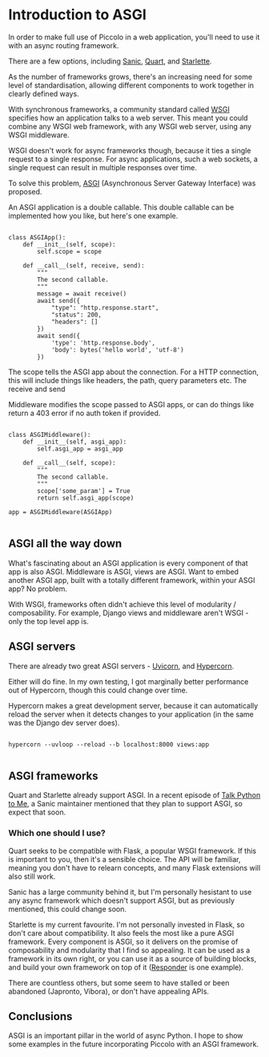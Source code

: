 # Introduction to ASGI

In order to make full use of Piccolo in a web application, you'll need to use it with an async routing framework.

There are a few options, including [Sanic](https://github.com/huge-success/sanic), [Quart](https://gitlab.com/pgjones/quart), and [Starlette](https://github.com/encode/starlette).

As the number of frameworks grows, there's an increasing need for some level of standardisation, allowing different components to work together in clearly defined ways.

With synchronous frameworks, a community standard called [WSGI](https://www.python.org/dev/peps/pep-3333/) specifies how an application talks to a web server. This meant you could combine any WSGI web framework, with any WSGI web server, using any WSGI middleware.

WSGI doesn't work for async frameworks though, because it ties a single request to a single response. For async applications, such a web sockets, a single request can result in multiple responses over time.

To solve this problem, [ASGI](https://asgi.readthedocs.io/en/latest/) (Asynchronous Server Gateway Interface) was proposed.

An ASGI application is a double callable. This double callable can be implemented how you like, but here's one example.

<pre><code class="language-python">
class ASGIApp():
    def __init__(self, scope):
        self.scope = scope

    def __call__(self, receive, send):
        """
        The second callable.
        """
        message = await receive()
        await send({
            "type": "http.response.start",
            "status": 200,
            "headers": []
        })
        await send({
            'type': 'http.response.body',
            'body': bytes('hello world', 'utf-8')
        })
</code></pre>

The scope tells the ASGI app about the connection. For a HTTP connection, this will include things like headers, the path, query parameters etc. The receive and send

Middleware modifies the scope passed to ASGI apps, or can do things like return a 403 error if no auth token if provided.

<pre><code class="language-python">
class ASGIMiddleware():
    def __init__(self, asgi_app):
        self.asgi_app = asgi_app

    def __call__(self, scope):
        """
        The second callable.
        """
        scope['some_param'] = True
        return self.asgi_app(scope)

app = ASGIMiddleware(ASGIApp)

</code></pre>

## ASGI all the way down

What's fascinating about an ASGI application is every component of that app is also ASGI. Middleware is ASGI, views are ASGI. Want to embed another ASGI app, built with a totally different framework, within your ASGI app? No problem.

With WSGI, frameworks often didn't achieve this level of modularity / composability. For example, Django views and middleware aren't WSGI - only the top level app is.

## ASGI servers

There are already two great ASGI servers - [Uvicorn](https://github.com/encode/uvicorn), and [Hypercorn](https://gitlab.com/pgjones/hypercorn).

Either will do fine. In my own testing, I got marginally better performance out of Hypercorn, though this could change over time.

Hypercorn makes a great development server, because it can automatically reload the server when it detects changes to your application (in the same was the Django dev server does).

<pre><code class="language-bash">
hypercorn --uvloop --reload --b localhost:8000 views:app

</pre></code>

## ASGI frameworks

Quart and Starlette already support ASGI. In a recent episode of [Talk Python to Me](https://talkpython.fm/episodes/show/188/async-for-the-pythonic-web-with-sanic), a Sanic maintainer mentioned that they plan to support ASGI, so expect that soon.

### Which one should I use?

Quart seeks to be compatible with Flask, a popular WSGI framework. If this is important to you, then it's a sensible choice. The API will be familiar, meaning you don't have to relearn concepts, and many Flask extensions will also still work.

Sanic has a large community behind it, but I'm personally hesistant to use any async framework which doesn't support ASGI, but as previously mentioned, this could change soon.

Starlette is my current favourite. I'm not personally invested in Flask, so don't care about compatibility. It also feels the most like a pure ASGI framework. Every component is ASGI, so it delivers on the promise of composability and modularity that I find so appealing. It can be used as a framework in its own right, or you can use it as a source of building blocks, and build your own framework on top of it ([Responder](https://github.com/kennethreitz/responder) is one example).

There are countless others, but some seem to have stalled or been abandoned (Japronto, Vibora), or don't have appealing APIs.

## Conclusions

ASGI is an important pillar in the world of async Python. I hope to show some examples in the future incorporating Piccolo with an ASGI framework.
